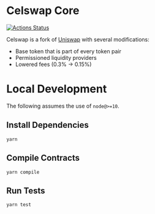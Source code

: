 # Celswap Core

[![Actions Status](https://github.com/Celsians/celswap-core/workflows/CI/badge.svg)](https://github.com/Celsians/celswap-core/actions)

Celswap is a fork of [Uniswap](https://uniswap.org/) with several modifications:
- Base token that is part of every token pair
- Permissioned liquidity providers
- Lowered fees (0.3% -> 0.15%)

# Local Development

The following assumes the use of `node@>=10`.

## Install Dependencies

`yarn`

## Compile Contracts

`yarn compile`

## Run Tests

`yarn test`
